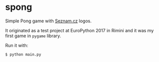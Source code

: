 # spong

Simple Pong game with [Seznam.cz](https://vyvojari.seznam.cz/) logos.

It originated as a test project at EuroPython 2017 in Rimini and it was my first
game in ``pygame`` library.

Run it with:

```bash
$ python main.py
```